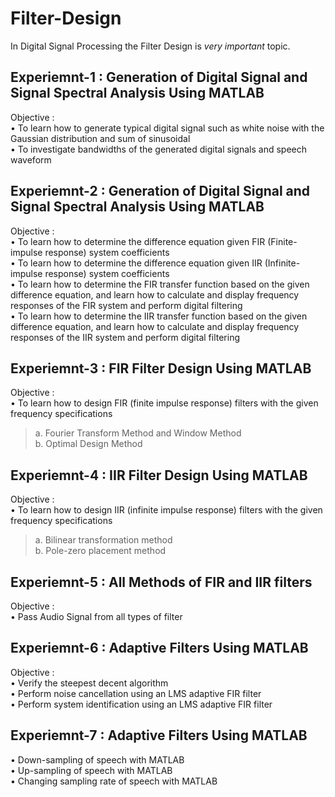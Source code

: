 # **Filter-Design** 
In Digital Signal Processing the Filter Design is _very important_ topic.


## Experiemnt-1 : Generation of Digital Signal and Signal Spectral Analysis Using MATLAB
Objective :\
• To learn how to generate typical digital signal such as white noise with the Gaussian distribution and sum of sinusoidal\
• To investigate bandwidths of the generated digital signals and speech waveform

## Experiemnt-2 : Generation of Digital Signal and Signal Spectral Analysis Using MATLAB
Objective :\
• To learn how to determine the difference equation given FIR (Finite-impulse response) system coefficients\
• To learn how to determine the difference equation given IIR (Infinite-impulse response) system coefficients\
• To learn how to determine the FIR transfer function based on the given difference equation, and learn how to calculate and display frequency responses of the FIR system and perform digital filtering\
• To learn how to determine the IIR transfer function based on the given difference equation, and learn how to calculate and display frequency responses of the IIR system and perform digital filtering

## Experiemnt-3 : FIR Filter Design Using MATLAB
Objective : \
• To learn how to design FIR (finite impulse response) filters with the given frequency specifications
> a.	Fourier Transform Method and Window Method\
  b.	Optimal Design Method

## Experiemnt-4 : IIR Filter Design Using MATLAB
Objective :   \
• To learn how to design IIR (infinite impulse response) filters with the given frequency specifications
> a.	Bilinear transformation method\
  b.	Pole-zero placement method

## Experiemnt-5 : All Methods of FIR and IIR filters
Objective :   \
• Pass Audio Signal from all types of filter

## Experiemnt-6 : Adaptive Filters Using MATLAB
Objective :   \
• Verify the steepest decent algorithm\
• Perform noise cancellation using an LMS adaptive FIR filter\
• Perform system identification using an LMS adaptive FIR filter

## Experiemnt-7 : Adaptive Filters Using MATLAB
• Down-sampling of speech with MATLAB\
• Up-sampling of speech with MATLAB\
• Changing sampling rate of speech with MATLAB
